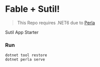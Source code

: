 # Fable + Sutil!

> This Repo requires .NET6 due to [Perla](https://github.com/AngelMunoz/Perla)

Sutil App Starter

### Run

```pwsh
dotnet tool restore
dotnet perla serve
```
